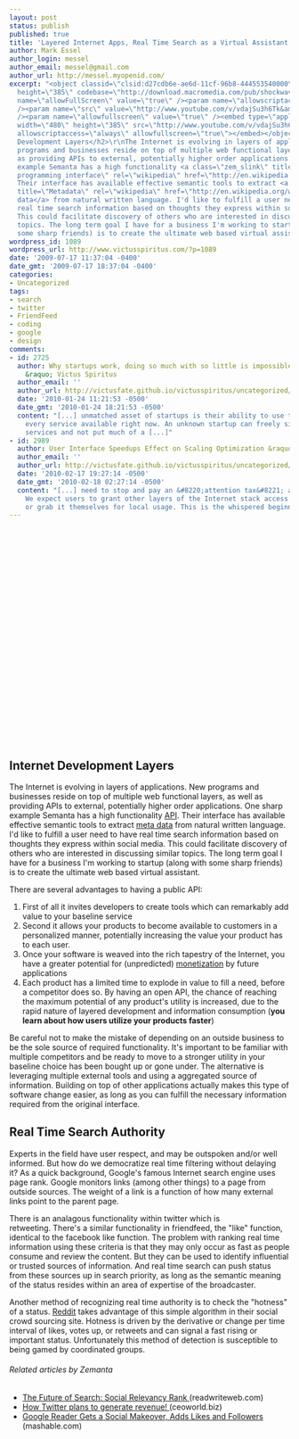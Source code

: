 ```yaml
---
layout: post
status: publish
published: true
title: 'Layered Internet Apps, Real Time Search as a Virtual Assistant '
author: Mark Essel
author_login: messel
author_email: messel@gmail.com
author_url: http://messel.myopenid.com/
excerpt: "<object classid=\"clsid:d27cdb6e-ae6d-11cf-96b8-444553540000\" width=\"480\"
  height=\"385\" codebase=\"http://download.macromedia.com/pub/shockwave/cabs/flash/swflash.cab#version=6,0,40,0\"><param
  name=\"allowFullScreen\" value=\"true\" /><param name=\"allowscriptaccess\" value=\"always\"
  /><param name=\"src\" value=\"http://www.youtube.com/v/vdajSu3h6Tk&amp;hl=en&amp;fs=1&amp;color1=0x006699&amp;color2=0x54abd6\"
  /><param name=\"allowfullscreen\" value=\"true\" /><embed type=\"application/x-shockwave-flash\"
  width=\"480\" height=\"385\" src=\"http://www.youtube.com/v/vdajSu3h6Tk&amp;hl=en&amp;fs=1&amp;color1=0x006699&amp;color2=0x54abd6\"
  allowscriptaccess=\"always\" allowfullscreen=\"true\"></embed></object>\r\n<h2>Internet
  Development Layers</h2>\r\nThe Internet is evolving in layers of applications. New
  programs and businesses reside on top of multiple web functional layers, as well
  as providing APIs to external, potentially higher order applications. One sharp
  example Semanta has a high functionality <a class=\"zem_slink\" title=\"Application
  programming interface\" rel=\"wikipedia\" href=\"http://en.wikipedia.org/wiki/Application_programming_interface\">API</a>.
  Their interface has available effective semantic tools to extract <a class=\"zem_slink\"
  title=\"Metadata\" rel=\"wikipedia\" href=\"http://en.wikipedia.org/wiki/Metadata\">meta
  data</a> from natural written language. I'd like to fulfill a user need to have
  real time search information based on thoughts they express within social media.
  This could facilitate discovery of others who are interested in discussing similar
  topics. The long term goal I have for a business I'm working to startup (along with
  some sharp friends) is to create the ultimate web based virtual assistant."
wordpress_id: 1089
wordpress_url: http://www.victusspiritus.com/?p=1089
date: '2009-07-17 11:37:04 -0400'
date_gmt: '2009-07-17 18:37:04 -0400'
categories:
- Uncategorized
tags:
- search
- twitter
- FriendFeed
- coding
- google
- design
comments:
- id: 2725
  author: Why startups work, doing so much with so little is impossible to predict
    &raquo; Victus Spiritus
  author_email: ''
  author_url: http://victusfate.github.io/victusspiritus/uncategorized/2010/01/09/why-startups-work-doing-so-much-with-so-little-is-impossible-to-predict/
  date: '2010-01-24 11:21:53 -0500'
  date_gmt: '2010-01-24 18:21:53 -0500'
  content: "[...] unmatched asset of startups is their ability to use the best of
    every service available right now. An unknown startup can freely sign up for most
    services and not put much of a [...]"
- id: 2989
  author: User Interface Speedups Effect on Scaling Optimization &raquo; Victus Spiritus
  author_email: ''
  author_url: http://victusfate.github.io/victusspiritus/uncategorized/2010/02/16/user-interface-speedups-effect-on-scaling-optimization/
  date: '2010-02-17 19:27:14 -0500'
  date_gmt: '2010-02-18 02:27:14 -0500'
  content: "[...] need to stop and pay an &#8220;attention tax&#8221; at Victus Media.
    We expect users to grant other layers of the Internet stack access to their data,
    or grab it themselves for local usage. This is the whispered beginnings of a [...]"
---
```

<p><object classid="clsid:d27cdb6e-ae6d-11cf-96b8-444553540000" width="480" height="385" codebase="http://download.macromedia.com/pub/shockwave/cabs/flash/swflash.cab#version=6,0,40,0"><param name="allowFullScreen" value="true" /><param name="allowscriptaccess" value="always" /><param name="src" value="http://www.youtube.com/v/vdajSu3h6Tk&amp;hl=en&amp;fs=1&amp;color1=0x006699&amp;color2=0x54abd6" /><param name="allowfullscreen" value="true" /><embed type="application/x-shockwave-flash" width="480" height="385" src="http://www.youtube.com/v/vdajSu3h6Tk&amp;hl=en&amp;fs=1&amp;color1=0x006699&amp;color2=0x54abd6" allowscriptaccess="always" allowfullscreen="true"></embed></object></p>
<h2>Internet Development Layers</h2>
<p>The Internet is evolving in layers of applications. New programs and businesses reside on top of multiple web functional layers, as well as providing APIs to external, potentially higher order applications. One sharp example Semanta has a high functionality <a class="zem_slink" title="Application programming interface" rel="wikipedia" href="http://en.wikipedia.org/wiki/Application_programming_interface">API</a>. Their interface has available effective semantic tools to extract <a class="zem_slink" title="Metadata" rel="wikipedia" href="http://en.wikipedia.org/wiki/Metadata">meta data</a> from natural written language. I'd like to fulfill a user need to have real time search information based on thoughts they express within social media. This could facilitate discovery of others who are interested in discussing similar topics. The long term goal I have for a business I'm working to startup (along with some sharp friends) is to create the ultimate web based virtual assistant.<a id="more"></a><a id="more-1089"></a></p>
<p>There are several advantages to having a public API:</p>
<ol>
<li>First of all it invites developers to create tools which can remarkably add value to your baseline service</li>
<li>Second it allows your products to become available to customers in a personalized manner, potentially increasing the value your product has to each user.</li>
<li>Once your software is weaved into the rich tapestry of the Internet, you have a greater potential for (unpredicted) <a class="zem_slink" title="Monetization" rel="wikipedia" href="http://en.wikipedia.org/wiki/Monetization">monetization</a> by future applications</li>
<li>Each product has a limited time to explode in value to fill a need, before a competitor does so. By having an open API, the chance of reaching the maximum potential of any product's utility is increased, due to the rapid nature of layered development and information consumption (<strong>you learn about how users utilize your products faster</strong>)</li>
</ol>
<p>Be careful not to make the mistake of depending on an outside business to be the sole source of required functionality. It's important to be familiar with multiple competitors and be ready to move to a stronger utility in your baseline choice has been bought up or gone under. The alternative is leveraging multiple external tools and using a aggregated source of information. Building on top of other applications actually makes this type of software change easier, as long as you can fulfill the necessary information required from the original interface.</p>
<h2>Real Time Search Authority</h2>
<p>Experts in the field have user respect, and may be outspoken and/or well informed. But how do we democratize real time filtering without delaying it? As a quick background, Google's famous Internet search engine uses page rank. Google monitors links (among other things) to a page from outside sources. The weight of a link is a function of how many external links point to the parent page.</p>
<p>There is an analagous functionality within twitter which is retweeting. There's a similar functionality in friendfeed, the "like" function, identical to the facebook like function. The problem with ranking real time information using these criteria is that they may only occur as fast as people consume and review the content. But they can be used to identify influential or trusted sources of information. And real time search can push status from these sources up in search priority, as long as the semantic meaning of the status resides within an area of expertise of the broadcaster.</p>
<p>Another method of recognizing real time authority is to check the "hotness" of a status. <a href="http://www.reddit.com/">Reddit</a> takes advantage of this simple algorithm in their social crowd sourcing site. Hotness is driven by the derivative or change per time interval of likes, votes up, or retweets and can signal a fast rising or important status. Unfortunately this method of detection is susceptible to being gamed by coordinated groups.</p>
<h6 class="zemanta-related-title" style="font-size: 1em;">Related articles by Zemanta</h6>
<ul class="zemanta-article-ul">
<li class="zemanta-article-ul-li"><a href="http://www.readwriteweb.com/archives/future_of_search_social_relevancy_rank.php"> The Future of Search: Social Relevancy Rank </a> (readwriteweb.com)</li>
<li class="zemanta-article-ul-li"><a href="http://ceoworld.biz/ceo/2009/07/17/how-twitter-plans-to-generate-revenue/"> How Twitter plans to generate revenue! </a> (ceoworld.biz)</li>
<li class="zemanta-article-ul-li"><a href="http://mashable.com/2009/07/15/google-reader-followers/"> Google Reader Gets a Social Makeover, Adds Likes and Followers </a> (mashable.com)</li>
</ul>

